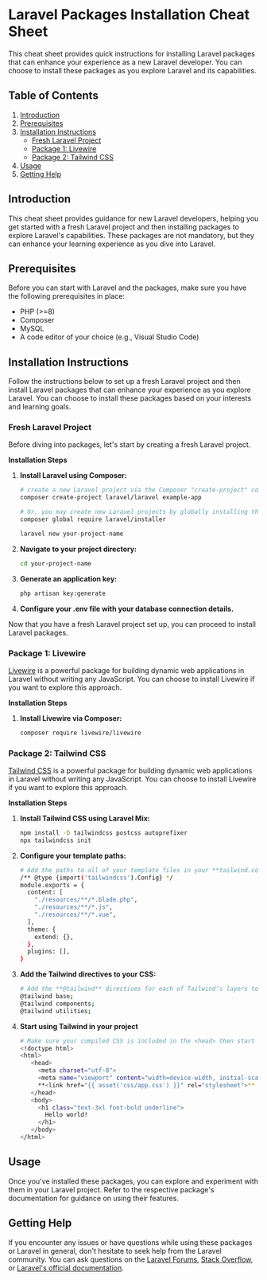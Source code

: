# Laravel Packages Installation Cheat Sheet

This cheat sheet provides quick instructions for installing Laravel packages that can enhance your experience as a new Laravel developer. You can choose to install these packages as you explore Laravel and its capabilities.

## Table of Contents

1. [Introduction](#introduction)
2. [Prerequisites](#prerequisites)
3. [Installation Instructions](#installation-instructions)
   - [Fresh Laravel Project](#fresh-laravel-project)
   - [Package 1: Livewire](#package-1-livewire)
   - [Package 2: Tailwind CSS](#package-2-tailwind-css)
4. [Usage](#usage)
5. [Getting Help](#getting-help)

## Introduction

This cheat sheet provides guidance for new Laravel developers, helping you get started with a fresh Laravel project and then installing packages to explore Laravel's capabilities. These packages are not mandatory, but they can enhance your learning experience as you dive into Laravel.

## Prerequisites

Before you can start with Laravel and the packages, make sure you have the following prerequisites in place:

-   PHP (>=8)
-   Composer
-   MySQL
-   A code editor of your choice (e.g., Visual Studio Code)

## Installation Instructions

Follow the instructions below to set up a fresh Laravel project and then install Laravel packages that can enhance your experience as you explore Laravel. You can choose to install these packages based on your interests and learning goals.

### Fresh Laravel Project

Before diving into packages, let's start by creating a fresh Laravel project.

**Installation Steps**

1. **Install Laravel using Composer:**
   ```bash
   # create a new Laravel project via the Composer "create-project" command:
   composer create-project laravel/laravel example-app

   # Or, you may create new Laravel projects by globally installing the Laravel installer via Composer.
   composer global require laravel/installer

   laravel new your-project-name

2. **Navigate to your project directory:**
   ```bash
   cd your-project-name

3. **Generate an application key:**
   ```bash
   php artisan key:generate

4. **Configure your .env file with your database connection details.**

Now that you have a fresh Laravel project set up, you can proceed to install Laravel packages.

### Package 1: Livewire

[Livewire](https://laravel-livewire.com/) is a powerful package for building dynamic web applications in Laravel without writing any JavaScript. You can choose to install Livewire if you want to explore this approach.

**Installation Steps**

1. **Install Livewire via Composer:**
   ```bash
   composer require livewire/livewire

### Package 2: Tailwind CSS

[Tailwind CSS](https://tailwindcss.com/docs/guides/laravel#mix) is a powerful package for building dynamic web applications in Laravel without writing any JavaScript. You can choose to install Livewire if you want to explore this approach.

**Installation Steps**

1. **Install Tailwind CSS using Laravel Mix:**
   ```bash
   npm install -D tailwindcss postcss autoprefixer
   npx tailwindcss init

2. **Configure your template paths:**
   ```bash
   # Add the paths to all of your template files in your **tailwind.config.js** file.
   /** @type {import('tailwindcss').Config} */
   module.exports = {
     content: [
       "./resources/**/*.blade.php",
       "./resources/**/*.js",
       "./resources/**/*.vue",
     ],
     theme: {
       extend: {},
     },
     plugins: [],
   }

3. **Add the Tailwind directives to your CSS:**
   ```bash
   # Add the **@tailwind** directives for each of Tailwind’s layers to your **./resources/css/app.css** file.
   @tailwind base;
   @tailwind components;
   @tailwind utilities;

4. **Start using Tailwind in your project**
   ```bash
   # Make sure your compiled CSS is included in the <head> then start using Tailwind’s utility classes to style your content.
   <!doctype html>
   <html>
      <head>
        <meta charset="utf-8">
        <meta name="viewport" content="width=device-width, initial-scale=1.0">
        **<link href="{{ asset('css/app.css') }}" rel="stylesheet">** 
      </head>
      <body>
        <h1 class="text-3xl font-bold underline">
          Hello world!
        </h1>
      </body>
   </html>
   
## Usage

Once you've installed these packages, you can explore and experiment with them in your Laravel project. Refer to the respective package's documentation for guidance on using their features.

## Getting Help

If you encounter any issues or have questions while using these packages or Laravel in general, don't hesitate to seek help from the Laravel community. You can ask questions on the [Laravel Forums](https://laracasts.com/discuss), [Stack Overflow](https://stackoverflow.com/questions/tagged/laravel), or [Laravel's official documentation](https://laravel.com/docs).




